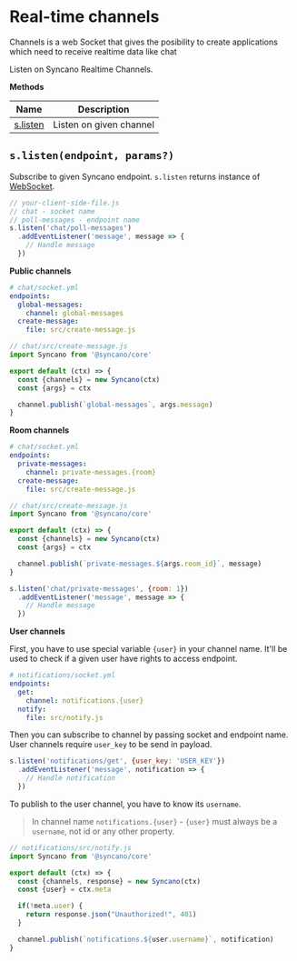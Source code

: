 # Real-time channels

Channels is a web Socket that gives the posibility to create applications which need to receive realtime data like chat

Listen on Syncano Realtime Channels.

**Methods**

| Name                                                      | Description                                  |
| --------------------------------------------------------- | -------------------------------------------- |
| [s.listen](#slistenendpoint-params)                       | Listen on given channel                      |

## `s.listen(endpoint, params?)`

Subscribe to given Syncano endpoint. `s.listen` returns instance of [WebSocket](https://developer.mozilla.org/en-US/docs/Web/API/WebSocket).

```js
// your-client-side-file.js
// chat - socket name
// poll-messages - endpoint name
s.listen('chat/poll-messages')
  .addEventListener('message', message => {
    // Handle message
  })
```

**Public channels**

```yml
# chat/socket.yml
endpoints:
  global-messages:
    channel: global-messages
  create-message:
    file: src/create-message.js
```

```js
// chat/src/create-message.js
import Syncano from '@syncano/core'

export default (ctx) => {
  const {channels} = new Syncano(ctx)
  const {args} = ctx

  channel.publish(`global-messages`, args.message)
}
```

**Room channels**

```yml
# chat/socket.yml
endpoints:
  private-messages:
    channel: private-messages.{room}
  create-message:
    file: src/create-message.js
```

```js
// chat/src/create-message.js
import Syncano from '@syncano/core'

export default (ctx) => {
  const {channels} = new Syncano(ctx)
  const {args} = ctx

  channel.publish(`private-messages.${args.room_id}`, message)
}
```

```js
s.listen('chat/private-messages', {room: 1})
  .addEventListener('message', message => {
    // Handle message
  })
```

**User channels**

First, you have to use special variable `{user}` in your channel name. It'll be used to check if a given user have rights to access endpoint.

```yml
# notifications/socket.yml
endpoints:
  get:
    channel: notifications.{user}
  notify:
    file: src/notify.js
```

Then you can subscribe to channel by passing socket and endpoint name. User channels require `user_key` to be send in payload.

```js
s.listen('notifications/get', {user_key: 'USER_KEY'})
  .addEventListener('message', notification => {
    // Handle notification
  })
```

To publish to the user channel, you have to know its `username`.

> In channel name `notifications.{user}` - `{user}` must always be a `username`, not id or any other property.

```js
// notifications/src/notify.js
import Syncano from '@syncano/core'

export default (ctx) => {
  const {channels, response} = new Syncano(ctx)
  const {user} = ctx.meta

  if(!meta.user) {
    return response.json("Unauthorized!", 401)
  }

  channel.publish(`notifications.${user.username}`, notification)
}
```

